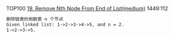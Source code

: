 TOP100
[19. Remove Nth Node From End of List(medium)](https://leetcode.com/problems/remove-nth-node-from-end-of-list/description/)
1449:112

```html
删除链表的倒数第 n 个节点
Given linked list: 1->2->3->4->5, and n = 2.
1->2->3->5.
```
